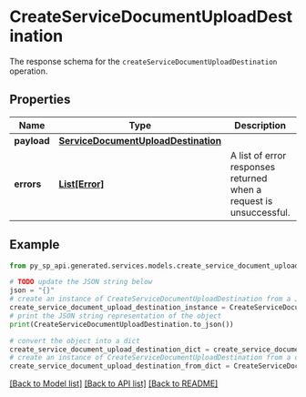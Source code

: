 # CreateServiceDocumentUploadDestination

The response schema for the `createServiceDocumentUploadDestination` operation.

## Properties

Name | Type | Description | Notes
------------ | ------------- | ------------- | -------------
**payload** | [**ServiceDocumentUploadDestination**](ServiceDocumentUploadDestination.md) |  | [optional] 
**errors** | [**List[Error]**](Error.md) | A list of error responses returned when a request is unsuccessful. | [optional] 

## Example

```python
from py_sp_api.generated.services.models.create_service_document_upload_destination import CreateServiceDocumentUploadDestination

# TODO update the JSON string below
json = "{}"
# create an instance of CreateServiceDocumentUploadDestination from a JSON string
create_service_document_upload_destination_instance = CreateServiceDocumentUploadDestination.from_json(json)
# print the JSON string representation of the object
print(CreateServiceDocumentUploadDestination.to_json())

# convert the object into a dict
create_service_document_upload_destination_dict = create_service_document_upload_destination_instance.to_dict()
# create an instance of CreateServiceDocumentUploadDestination from a dict
create_service_document_upload_destination_from_dict = CreateServiceDocumentUploadDestination.from_dict(create_service_document_upload_destination_dict)
```
[[Back to Model list]](../README.md#documentation-for-models) [[Back to API list]](../README.md#documentation-for-api-endpoints) [[Back to README]](../README.md)


